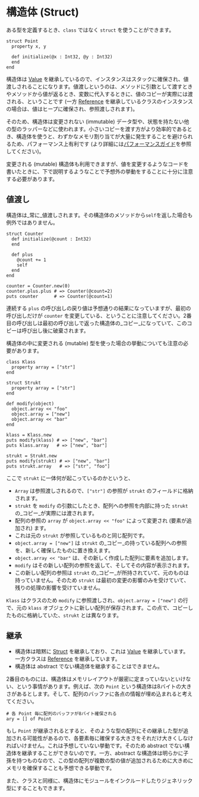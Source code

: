 # 構造体 (Struct)

ある型を定義するとき、`class` ではなく `struct` を使うことができます。

```crystal
struct Point
  property x, y

  def initialize(@x : Int32, @y : Int32)
  end
end
```

構造体は [Value](https://crystal-lang.org/api/latest/Value.html) を継承しているので、インスタンスはスタックに確保され、値渡しされることになります。値渡しというのは、メソッドに引数として渡すときやメソッドから値が返るとき、変数に代入するときに、値のコピーが実際には渡される、ということです (一方 [Reference](https://crystal-lang.org/api/latest/Reference.html) を継承しているクラスのインスタンスの場合は、値はヒープに確保され、参照渡しされます)。

そのため、構造体は変更されない (immutable) データ型や、状態を持たない他の型のラッパーなどに使われます。小さいコピーを渡す方がより効率的であるとき、構造体を使うと、わずかなメモリ割り当てが大量に発生することを避けられるため、パフォーマンス上有利です (より詳細には[パフォーマンスガイド](https://ja.crystal-lang.org/docs/guides/performance.html#use-structs-when-possible)を参照してください)。

変更される (mutable) 構造体も利用できますが、値を変更するようなコードを書いたときに、下で説明するようなことで予想外の挙動をすることに十分に注意する必要があります。

## 値渡し

構造体は_常に_値渡しされます。その構造体のメソッドから`self`を返した場合も例外ではありません。

```crystal
struct Counter
  def initialize(@count : Int32)
  end

  def plus
    @count += 1
    self
  end
end

counter = Counter.new(0)
counter.plus.plus # => Counter(@count=2)
puts counter      # => Counter(@count=1)
```

連続する `plus` の呼び出しの戻り値は予想通りの結果になっていますが、最初の呼び出しだけが `counter` を変更している、ということに注意してください。2番目の呼び出しは最初の呼び出しで返った構造体の_コピー_になっていて、このコピーは呼び出し後に破棄されます。

構造体の中に変更される (mutable) 型を使った場合の挙動についても注意の必要があります。

```crystal
class Klass
  property array = ["str"]
end

struct Strukt
  property array = ["str"]
end

def modify(object)
  object.array << "foo"
  object.array = ["new"]
  object.array << "bar"
end

klass = Klass.new
puts modify(klass) # => ["new", "bar"]
puts klass.array   # => ["new", "bar"]

strukt = Strukt.new
puts modify(strukt) # => ["new", "bar"]
puts strukt.array   # => ["str", "foo"]
```

ここで `strukt` に一体何が起こっているのかというと、

- `Array` は参照渡しされるので、`["str"]` の参照が `strukt` のフィールドに格納されます。
- `strukt` を `modify` の引数にしたとき、配列への参照を内部に持った `strukt` の_コピー_が実際には渡されます。
- 配列の参照の `array` が `object.array << "foo"` によって変更され (要素が追加され) ます。
- これは元の `strukt` が参照しているものと同じ配列です。
- `object.array = ["new"]` は `strukt` の_コピー_の持っている配列への参照を、新しく確保したものに置き換えます。
- `object.array << "bar"` は、その新しく作成した配列に要素を追加します。
- `modify` はその新しい配列の参照を返して、そしてその内容が表示されます。
- この新しい配列の参照は `strukt` の_コピー_が所持されていて、元のものは持っていません。そのため `strukt` は最初の変更の影響のみを受けていて、残りの処理の影響を受けていません。

`Klass` はクラスのため `modify` に参照渡しされ、`object.array = ["new"]` の行で、元の `klass` オブジェクトに新しい配列が保存されます。この点で、コピーしたものに格納していた、`strukt` とは異なります。

## 継承

* 構造体は暗黙に [Struct](http://crystal-lang.org/api/latest/Struct.html) を継承しており、これは [Value](http://crystal-lang.org/api/latest/Value.html) を継承しています。一方クラスは [Reference](http://crystal-lang.org/api/latest/Reference.html) を継承しています。
* 構造体は abstract でない構造体を継承することはできません。

2番目のものには、構造体はメモリレイアウトが厳密に定まっていないといけない、という事情があります。例えば、次の `Point` という構造体は8バイトの大きさがあるとします。そして、配列のバッファに各点の情報が埋め込まれると考えてください。

```crystal
# 各 Point 毎に配列のバッファが8バイト確保される
ary = [] of Point
```

もし `Point` が継承されるとすると、そのような型の配列にその継承した型が追加される可能性があるので、各要素毎に確保する大きさをそれだけ大きくしなければいけません。これは予想していない挙動です。そのため abstract でない構造体を継承することができないのです。一方、abstract な構造体は明らかに子孫を持つものなので、この型の配列が複数の型の値が追加されるために大きめにメモリを確保することも予想できる挙動です。

また、クラスと同様に、構造体にモジュールをインクルードしたりジェネリック型にすることもできます。
